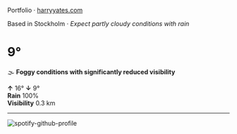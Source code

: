 Portfolio · [harryyates.com](https://harryyates.com)

<!-- WEATHER_START -->
Based in Stockholm · *Expect partly cloudy conditions with rain*

# 9°
🌫️ **Foggy conditions with significantly reduced visibility**

**↑** 16° **↓** 9°  
**Rain** 100%  
**Visibility** 0.3 km

---
<!-- WEATHER_END -->

<p align="left">
  <a>
    <img src="https://spotify-github-profile.kittinanx.com/api/view?uid=bigbello&cover_image=true&theme=natemoo-re&show_offline=true&background_color=121212&interchange=false&bar_color=53b14f&bar_color_cover=false" alt="spotify-github-profile">
  </a>
</p>